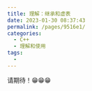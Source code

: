 ```yaml
---
title: 理解：继承和虚表
date: 2023-01-30 08:37:43
permalink: /pages/9516e1/
categories:
  - C++
  - 理解和使用
tags:
  - 
---
```

请期待！😁😁😁